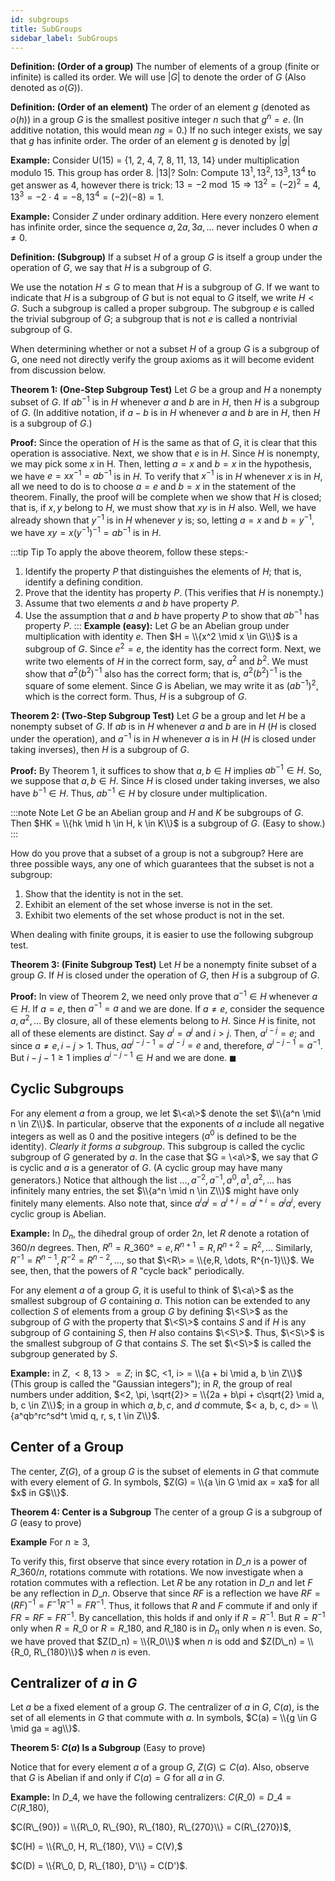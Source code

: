 ```yaml
---
id: subgroups
title: SubGroups 
sidebar_label: SubGroups 
---
```

**Definition: (Order of a group)**  The number of elements of a group (finite or infinite) is called its order. We will use $\vert G \vert$ to denote the order of $G$ (Also denoted as $o(G)$).

**Definition: (Order of an element)** The order of an element $g$ (denoted as $o(h)$) in a group $G$ is the smallest positive integer $n$ such that $g^n = e$. (In additive notation, this would mean $ng = 0$.) If no such integer exists, we say that $g$ has infinite order. The order of an element $g$ is denoted by $\vert g \vert$

**Example:** Consider U(15) = {1, 2, 4, 7, 8, 11, 13, 14} under multiplication modulo 15. This group has order 8. $\vert 13 \vert$? Soln: Compute $13^1, 13^2, 13^3, 13^4$ to get answer as 4, however there is trick: $13 = -2 \bmod 15 \Rightarrow 13^2 = (-2)^2 = 4, 13^3 = -2 \cdot 4 = -8, 13^4 = (-2)(-8) = 1.$

**Example:** Consider $Z$ under ordinary addition. Here every nonzero element has infinite order, since the sequence $a, 2a, 3a, \dots$ never includes 0 when $a \neq 0$.

**Definition: (Subgroup)** If a subset $H$ of a group $G$ is itself a group under the operation of $G$, we say that $H$ is a subgroup of $G$.

We use the notation $H \leq G$ to mean that $H$ is a subgroup of $G$. If we want to indicate that $H$ is a subgroup of $G$ but is not equal to $G$ itself, we write $H < G$. Such a subgroup is called a proper subgroup. The subgroup ${e}$ is called the trivial subgroup of $G$; a subgroup that is not ${e}$ is called a nontrivial subgroup of G.

When determining whether or not a subset $H$ of a group $G$ is a subgroup of G, one need not directly verify the group axioms as it will become evident from discussion below.

**Theorem 1: (One-Step Subgroup Test)**
Let $G$ be a group and $H$ a nonempty subset of $G$. If $ab^{-1}$ is in $H$ whenever $a$ and $b$ are in $H$, then $H$ is a subgroup of $G$. (In additive notation, if $a - b$ is in $H$ whenever $a$ and $b$ are in $H$, then $H$ is a subgroup of $G$.)

**Proof:** Since the operation of $H$ is the same as that of $G$, it is clear that this operation is associative. Next, we show that $e$ is in $H$. Since $H$ is nonempty, we may pick some $x$ in H. Then, letting $a = x$ and $b = x$ in the hypothesis, we have $e = xx^{-1} = ab^{-1}$ is in $H$. To verify that $x^{-1}$ is in $H$ whenever $x$ is in $H$, all we need to do is to choose $a = e$ and $b = x$ in the statement of the theorem. Finally, the proof will be complete when we show that $H$ is closed; that is, if $x, y$ belong to $H$, we must show that $xy$ is in $H$ also. Well, we have already shown that $y^{-1}$ is in $H$ whenever $y$ is; so, letting $a = x$ and $b = y^{-1}$, we have $xy = x(y^{-1})^{-1} = ab^{-1}$ is in $H$.

:::tip Tip 
To apply the above theorem, follow these steps:-

1. Identify the property $P$ that distinguishes the elements of $H$; that is, identify a defining condition.
2. Prove that the identity has property $P$. (This verifies that $H$ is nonempty.)
3. Assume that two elements $a$ and $b$ have property $P$.
4. Use the assumption that $a$ and $b$ have property $P$ to show that $ab^{-1}$ has property $P$.
:::
**Example (easy):** Let $G$ be an Abelian group under multiplication with identity $e$. Then $H = \\{x^2 \mid x \in G\\}$ is a subgroup of $G$. Since $e^2 = e$, the identity has the correct form. Next, we write two elements of $H$ in the correct form, say, $a^2$ and $b^2$. We must show that $a^2(b^2)^{-1}$ also has the correct form; that is, $a^2(b^2)^{-1}$ is the square of some element. Since $G$ is Abelian, we may write it as $(ab^{-1})^2$, which is the correct form. Thus, $H$ is a subgroup of $G$.

**Theorem 2: (Two-Step Subgroup Test)**
Let $G$ be a group and let $H$ be a nonempty subset of $G$. If $ab$ is in $H$ whenever $a$ and $b$ are in $H$ ($H$ is closed under the operation), and $a^{-1}$ is in $H$ whenever $a$ is in $H$ ($H$ is closed under taking inverses), then $H$ is a subgroup of $G$.

**Proof:**
By Theorem 1, it suffices to show that $a, b \in H$ implies $ab^{-1} \in H$. So, we suppose that $a, b \in H$. Since $H$ is closed under taking inverses, we also have $b^{-1} \in H$. Thus, $ab^{-1} \in H$ by closure under multiplication.

:::note Note
Let $G$ be an Abelian group and $H$ and $K$ be subgroups of $G$. Then $HK = \\{hk \mid h \in H, k \in K\\}$ is a subgroup of $G$. (Easy to show.)
:::

How do you prove that a subset of a group is not a subgroup? Here are three possible ways, any one of which guarantees that the subset is not a subgroup:

1. Show that the identity is not in the set.
2. Exhibit an element of the set whose inverse is not in the set.
3. Exhibit two elements of the set whose product is not in the set.

When dealing with finite groups, it is easier to use the following subgroup test.

**Theorem 3: (Finite Subgroup Test)** Let $H$ be a nonempty finite subset of a group $G$. If $H$ is closed under the operation of $G$, then $H$ is a subgroup of $G$.

**Proof:** In view of Theorem 2, we need only prove that $a^{-1} \in H$ whenever $a \in H$. If $a = e$, then $a^{-1} = a$ and we are done. If $a \neq e$, consider the sequence $a, a^2, \dots$ By closure, all of these elements belong to $H$. Since $H$ is finite, not all of these elements are distinct. Say $a^i = a^j$ and $i > j$. Then, $a^{i-j} = e$; and since $a \neq e, i - j > 1$. Thus, $aa^{i-j-1} = a^{i-j} = e$ and, therefore, $a^{i-j-1} = a^{-1}$. But $i - j - 1 \geq 1$ implies $a^{i-j-1} \in H$ and we are done. $\blacksquare$

## Cyclic Subgroups

For any element $a$ from a group, we let $\<a\>$ denote the set $\\{a^n \mid n \in Z\\}$. In particular, observe that the exponents of $a$ include all negative integers as well as 0 and the positive integers ($a^0$ is defined to be the identity). _Clearly it forms a subgroup_. This subgroup is called the cyclic subgroup of $G$ generated by $a$.
In the case that $G = \<a\>$, we say that $G$ is cyclic and $a$ is a generator of $G$. (A cyclic group may have many generators.) Notice that although the list $\dots, a^{-2}, a^{-1}, a^0, a^1, a^2, \dots$ has infinitely many entries, the set $\\{a^n \mid n \in Z\\}$ might have only finitely many elements. Also note that, since $a^ia^j = a^{i+j} = a^{j+i} = a^ja^i$, every cyclic group is Abelian.

**Example:** In $D_n$, the dihedral group of order $2n$, let $R$ denote a rotation of $360/n$ degrees. Then,
$R^n = R\_{360°} = e, R^{n+1} = R, R^{n+2} = R^2, \dots$ Similarly, $R^{-1} = R^{n-1}, R^{-2} = R^{n-2}, \dots$, so that $\<R\> = \\{e,R, \dots, R^{n-1}\\}$. We see, then, that the powers of $R$ "cycle back" periodically.

For any element $a$ of a group $G$, it is useful to think of $\<a\>$ as the smallest subgroup of $G$ containing $a$. This notion can be extended to any collection $S$ of elements from a group $G$ by defining $\<S\>$ as the subgroup of $G$ with the property that $\<S\>$ contains $S$ and if $H$ is any subgroup of $G$ containing $S$, then $H$ also contains $\<S\>$. Thus, $\<S\>$ is the smallest subgroup of $G$ that contains $S$. The set $\<S\>$ is called the subgroup generated by $S$.

**Example:** in $Z, <8, 13> = Z$; in $C, <1, i> = \\{a + bi \mid a, b \in Z\\}$ (This group is called the "Gaussian integers"); in $R$, the group of real numbers under addition, $<2, \pi, \sqrt{2}> = \\{2a + b\pi + c\sqrt{2} \mid a, b, c \in Z\\}$; in a group in which $a, b, c,$ and $d$ commute, $< a, b, c, d> = \\{a^qb^rc^sd^t \mid q, r, s, t \in Z\\}$.

## Center of a Group

The center, $Z(G)$, of a group $G$ is the subset of elements in $G$ that commute with every element of $G$. In symbols, $Z(G) = \\{a \in G \mid ax = xa$ for all $x$ in G$\\}$.

**Theorem 4: Center is a Subgroup** The center of a group $G$ is a subgroup of $G$ (easy to prove)

**Example** For $n \geq 3$,

<script type="math/tex">% <![CDATA[
Z(D_n) =
\begin{cases} 
  \{R_0, R_{180}\} & \text{when n is even}\\ 
  \{R_0\} & \text{when n is odd} 
\end{cases} %]]></script>

To verify this, first observe that since every rotation in $D\_n$ is a power of $R\_{360/n}$, rotations commute with rotations. We now investigate when a rotation commutes with a reflection. Let $R$ be any rotation in $D\_n$ and let $F$ be any reflection in $D\_n$. Observe that since $RF$ is a reflection we have $RF = (RF)^{-1} = F^{-1}R^{-1} = FR^{-1}$. Thus, it follows that $R$ and $F$ commute if and only if $FR = RF = FR^{-1}$. By cancellation, this holds if and only if $R = R^{-1}$. But $R=R^{-1}$ only when $R=R\_0$ or $R=R\_{180}$, and $R\_{180}$ is in $D_n$ only when $n$ is even. So, we have proved that $Z(D_n) = \\{R_0\\}$ when $n$ is odd and $Z(D\_n) = \\{R_0, R\_{180}\\}$ when $n$ is even.

## Centralizer of $a$ in $G$

Let $a$ be a fixed element of a group $G$. The centralizer of $a$ in $G$, $C(a)$, is the set of all elements in $G$ that commute with $a$. In symbols, $C(a) = \\{g \in G \mid ga = ag\\}$.

**Theorem 5: $C(a)$ Is a Subgroup** (Easy to prove)

Notice that for every element $a$ of a group $G$, $Z(G) \subseteq C(a)$. Also, observe that $G$ is Abelian if and only if $C(a) = G$ for all $a$ in $G$.

**Example:** In $D\_4$, we have the following centralizers:
$C(R\_0) = D\_4 = C(R\_{180})$,

$C(R\_{90}) = \\{R\_0, R\_{90}, R\_{180}, R\_{270}\\} = C(R\_{270})$,

$C(H) = \\{R\_0, H, R\_{180}, V\\} = C(V),$

$C(D) = \\{R\_0, D, R\_{180}, D'\\} = C(D')$.
